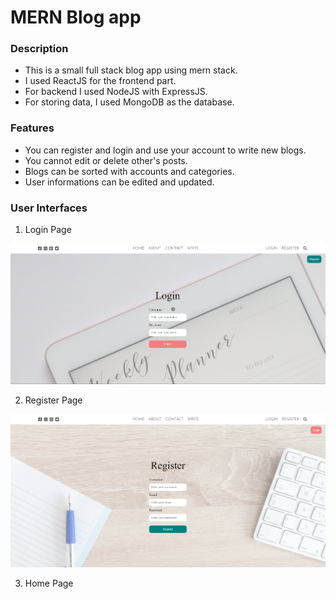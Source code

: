 # MERN Blog app

### Description

- This is a small full stack blog app using mern stack.
- I used ReactJS for the frontend part.
- For backend I used NodeJS with ExpressJS.
- For storing data, I used MongoDB as the database.

### Features

- You can register and login and use your account to write new blogs.
- You cannot edit or delete other's posts.
- Blogs can be sorted with accounts and categories.
- User informations can be edited and updated.

### User Interfaces
1. Login Page

![](git-images/BlogMERN01.png)

2. Register Page

![](git-images/BlogMERN02.png)

3. Home Page


